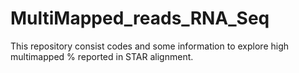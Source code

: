 # MultiMapped_reads_RNA_Seq

This repository consist codes and some information to explore high multimapped % reported in STAR alignment. 

